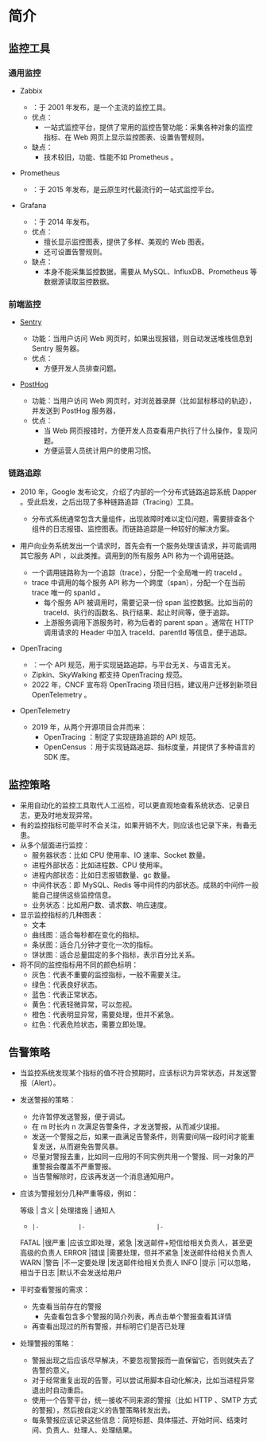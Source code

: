 # 简介

## 监控工具

### 通用监控

- Zabbix
  - ：于 2001 年发布，是一个主流的监控工具。
  - 优点：
    - 一站式监控平台，提供了常用的监控告警功能：采集各种对象的监控指标、在 Web 网页上显示监控图表、设置告警规则。
  - 缺点：
    - 技术较旧，功能、性能不如 Prometheus 。

- Prometheus
  - ：于 2015 年发布，是云原生时代最流行的一站式监控平台。

- Grafana
  - ：于 2014 年发布。
  - 优点：
    - 擅长显示监控图表，提供了多样、美观的 Web 图表。
    - 还可设置告警规则。
  - 缺点：
    - 本身不能采集监控数据，需要从 MySQL、InfluxDB、Prometheus 等数据源读取监控数据。

### 前端监控

- [Sentry](https://github.com/getsentry/sentry)
  - 功能：当用户访问 Web 网页时，如果出现报错，则自动发送堆栈信息到 Sentry 服务器。
  - 优点：
    - 方便开发人员排查问题。

- [PostHog](https://github.com/PostHog/posthog)
  - 功能：当用户访问 Web 网页时，对浏览器录屏（比如鼠标移动的轨迹），并发送到 PostHog 服务器，
  - 优点：
    - 当 Web 网页报错时，方便开发人员查看用户执行了什么操作，复现问题。
    - 方便运营人员统计用户的使用习惯。

### 链路追踪

- 2010 年，Google 发布论文，介绍了内部的一个分布式链路追踪系统 Dapper 。受此启发，之后出现了多种链路追踪（Tracing）工具。
  - 分布式系统通常包含大量组件，出现故障时难以定位问题，需要排查各个组件的日志报错、监控图表。而链路追踪是一种较好的解决方案。

- 用户向业务系统发出一个请求时，首先会有一个服务处理该请求，并可能调用其它服务 API ，以此类推。调用到的所有服务 API 称为一个调用链路。
  - 一个调用链路称为一个追踪（trace），分配一个全局唯一的 traceId 。
  - trace 中调用的每个服务 API 称为一个跨度（span），分配一个在当前 trace 唯一的 spanId 。
    - 每个服务 API 被调用时，需要记录一份 span 监控数据。比如当前的 traceId、执行的函数名、执行结果、起止时间等，便于追踪。
    - 上游服务调用下游服务时，称为后者的 parent span 。通常在 HTTP 调用请求的 Header 中加入 traceId、parentId 等信息，便于追踪。

- OpenTracing
  - ：一个 API 规范，用于实现链路追踪，与平台无关、与语言无关。
  - Zipkin、SkyWalking 都支持 OpenTracing 规范。
  - 2022 年，CNCF 宣布将 OpenTracing 项目归档，建议用户迁移到新项目 OpenTelemetry 。

- OpenTelemetry
  - 2019 年，从两个开源项目合并而来：
    - OpenTracing ：制定了实现链路追踪的 API 规范。
    - OpenCensus ：用于实现链路追踪、指标度量，并提供了多种语言的 SDK 库。

## 监控策略

- 采用自动化的监控工具取代人工巡检，可以更直观地查看系统状态、记录日志，更及时地发现异常。
- 有的监控指标可能平时不会关注，如果开销不大，则应该也记录下来，有备无患。
- 从多个层面进行监控：
  - 服务器状态：比如 CPU 使用率、IO 速率、Socket 数量。
  - 进程外部状态：比如进程数、CPU 使用率。
  - 进程内部状态：比如日志报错数量、gc 数量。
  - 中间件状态：即 MySQL、Redis 等中间件的内部状态。成熟的中间件一般能自己提供这些监控信息。
  - 业务状态：比如用户数、请求数、响应速度。
- 显示监控指标的几种图表：
  - 文本
  - 曲线图：适合每秒都在变化的指标。
  - 条状图：适合几分钟才变化一次的指标。
  - 饼状图：适合总量固定的多个指标，表示百分比关系。
- 将不同的监控指标用不同的颜色标明：
  - 灰色：代表不重要的监控指标，一般不需要关注。
  - 绿色：代表良好状态。
  - 蓝色：代表正常状态。
  - 黄色：代表轻微异常，可以忽视。
  - 橙色：代表明显异常，需要处理，但并不紧急。
  - 红色：代表危险状态，需要立即处理。

## 告警策略

- 当监控系统发现某个指标的值不符合预期时，应该标识为异常状态，并发送警报（Alert）。
- 发送警报的策略：
  - 允许暂停发送警报，便于调试。
  - 在 m 时长内 n 次满足告警条件，才发送警报，从而减少误报。
  - 发送一个警报之后，如果一直满足告警条件，则需要间隔一段时间才能重复发送，从而避免告警风暴。
  - 尽量对警报去重，比如同一应用的不同实例共用一个警报、同一对象的严重警报会覆盖不严重警报。
  - 当告警解除时，应该再发送一个消息通知用户。
- 应该为警报划分几种严重等级，例如：

  等级  | 含义        | 处理措施            | 通知人
  -     |-           |-                    |-
  FATAL |很严重       |应该立即处理，紧急     |发送邮件+短信给相关负责人，甚至更高级的负责人
  ERROR |错误         |需要处理，但并不紧急   |发送邮件给相关负责人
  WARN  |警告         |不一定要处理          |发送邮件给相关负责人
  INFO  |提示         |可以忽略，相当于日志   |默认不会发送给用户

- 平时查看警报的需求：
  - 先查看当前存在的警报
    - 先查看包含多个警报的简介列表，再点击单个警报查看其详情
  - 再查看出现过的所有警报，并标明它们是否已处理

- 处理警报的策略：
  - 警报出现之后应该尽早解决，不要忽视警报而一直保留它，否则就失去了告警的意义。
  - 对于经常重复出现的告警，可以尝试用脚本自动化解决，比如当进程异常退出时自动重启。
  - 使用一个告警平台，统一接收不同来源的警报（比如 HTTP 、SMTP 方式的警报），然后按自定义的告警策略转发出去。
  - 每条警报应该记录这些信息：简短标题、具体描述、开始时间、结束时间、负责人、处理人、处理结果。
